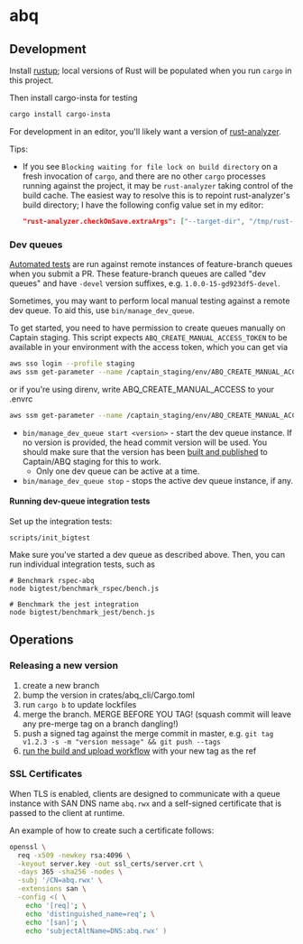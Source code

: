 # abq

## Development

Install [rustup](https://rustup.rs); local versions of Rust will be populated
when you run `cargo` in this project.

Then install cargo-insta for testing

```bash
cargo install cargo-insta
```

For development in an editor, you'll likely want a version of
[rust-analyzer](https://rust-analyzer.github.io/manual.html#installation).

Tips:

- If you see `Blocking waiting for file lock on build directory` on a fresh
  invocation of `cargo`, and there are no other `cargo` processes running
  against the project, it may be `rust-analyzer` taking control of the build
  cache. The easiest way to resolve this is to repoint rust-analyzer's build
  directory; I have the following config value set in my editor:

  ```json
  "rust-analyzer.checkOnSave.extraArgs": ["--target-dir", "/tmp/rust-analyzer-check"],
  ```

### Dev queues

[Automated tests](.github/workflows/bigtest.yml) are run against remote instances of
feature-branch queues when you submit a PR. These feature-branch queues are
called "dev queues" and have `-devel` version suffixes, e.g. `1.0.0-15-gd923df5-devel`.

Sometimes, you may want to perform local manual testing against a remote dev
queue. To aid this, use `bin/manage_dev_queue`.

To get started, you need to have permission to create queues manually on Captain
staging. This script expects `ABQ_CREATE_MANUAL_ACCESS_TOKEN` to be available in
your environment with the access token, which you can get via

```bash
aws sso login --profile staging
aws ssm get-parameter --name /captain_staging/env/ABQ_CREATE_MANUAL_ACCESS_TOKEN --with-decryption --profile staging
```

or if you're using direnv, write ABQ_CREATE_MANUAL_ACCESS to your .envrc

```bash
aws ssm get-parameter --name /captain_staging/env/ABQ_CREATE_MANUAL_ACCESS_TOKEN --with-decryption --profile staging --output json | jq .Parameter.Value | xargs -n 1 -I {} echo "export ABQ_CREATE_MANUAL_ACCESS_TOKEN={}" > .envrc
```

- `bin/manage_dev_queue start <version>` - start the dev queue instance. If no
  version is provided, the head commit version will be used. You should make
  sure that the version has been [built and published](.github/workflows/test_and_package_development.yml)
  to Captain/ABQ staging for this to work.
  - Only one dev queue can be active at a time.
- `bin/manage_dev_queue stop` - stops the active dev queue instance, if any.

#### Running dev-queue integration tests

Set up the integration tests:

```
scripts/init_bigtest
```

Make sure you've started a dev queue as described above.
Then, you can run individual integration tests, such as

```
# Benchmark rspec-abq
node bigtest/benchmark_rspec/bench.js

# Benchmark the jest integration
node bigtest/benchmark_jest/bench.js
```

## Operations

### Releasing a new version

1. create a new branch
2. bump the version in crates/abq_cli/Cargo.toml
3. run `cargo b` to update lockfiles
4. merge the branch. MERGE BEFORE YOU TAG! (squash commit will leave any pre-merge tag on a branch dangling!)
5. push a signed tag against the merge commit in master, e.g. `git tag v1.2.3 -s -m "version message" && git push --tags`
6. [run the build and upload workflow](https://github.com/rwx-research/abq/actions/workflows/build_and_upload.yml) with your new tag as the ref

### SSL Certificates

When TLS is enabled, clients are designed to communicate with a queue instance
with SAN DNS name `abq.rwx` and a self-signed certificate that is passed to the
client at runtime.

An example of how to create such a certificate follows:

```bash
openssl \
  req -x509 -newkey rsa:4096 \
  -keyout server.key -out ssl_certs/server.crt \
  -days 365 -sha256 -nodes \
  -subj '/CN=abq.rwx' \
  -extensions san \
  -config <( \
    echo '[req]'; \
    echo 'distinguished_name=req'; \
    echo '[san]'; \
    echo 'subjectAltName=DNS:abq.rwx' )
```
